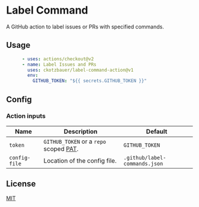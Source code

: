 # Label Command

A GitHub action to label issues or PRs with specified commands.

## Usage

```yml
      - uses: actions/checkout@v2
      - name: Label Issues and PRs
        uses: ckotzbauer/label-command-action@v1
        env:
          GITHUB_TOKEN: "${{ secrets.GITHUB_TOKEN }}"
```

## Config



### Action inputs

| Name | Description | Default |
| --- | --- | --- |
| `token` | `GITHUB_TOKEN` or a `repo` scoped [PAT](https://docs.github.com/en/github/authenticating-to-github/creating-a-personal-access-token). | `GITHUB_TOKEN` |
| `config-file` | Location of the config file. | `.github/label-commands.json` |


## License

[MIT](LICENSE)
